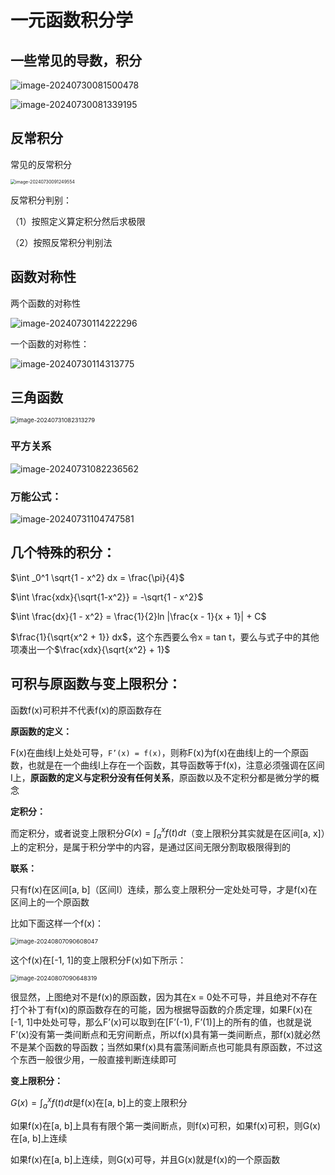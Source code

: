 # 一元函数积分学

## 一些常见的导数，积分

![image-20240730081500478](https://typora-1310242472.cos.ap-nanjing.myqcloud.com/typora_img/image-20240730081500478.png)

![image-20240730081339195](https://typora-1310242472.cos.ap-nanjing.myqcloud.com/typora_img/image-20240730081339195.png)

## 反常积分

常见的反常积分

<img src="https://typora-1310242472.cos.ap-nanjing.myqcloud.com/typora_img/image-20240730091249554.png" alt="image-20240730091249554" style="zoom:50%;" />

反常积分判别：

（1）按照定义算定积分然后求极限

（2）按照反常积分判别法

## 函数对称性

两个函数的对称性

![image-20240730114222296](https://typora-1310242472.cos.ap-nanjing.myqcloud.com/typora_img/image-20240730114222296.png)

一个函数的对称性：

![image-20240730114313775](https://typora-1310242472.cos.ap-nanjing.myqcloud.com/typora_img/image-20240730114313775.png)

## 三角函数

<img src="https://typora-1310242472.cos.ap-nanjing.myqcloud.com/typora_img/image-20240731082313279.png" alt="image-20240731082313279" style="zoom:67%;" />

### **平方关系**

![image-20240731082236562](https://typora-1310242472.cos.ap-nanjing.myqcloud.com/typora_img/image-20240731082236562.png)



### **万能公式：**

![image-20240731104747581](https://typora-1310242472.cos.ap-nanjing.myqcloud.com/typora_img/image-20240731104747581.png)

## 几个特殊的积分：

$\int _0^1 \sqrt{1 - x^2} dx = \frac{\pi}{4}$

$\int \frac{xdx}{\sqrt{1-x^2}} = -\sqrt{1 - x^2}$

$\int \frac{dx}{1 - x^2} = \frac{1}{2}ln |\frac{x - 1}{x + 1}| + C$

$\frac{1}{\sqrt{x^2 + 1}} dx$，这个东西要么令x = tan t，要么与式子中的其他项凑出一个$\frac{xdx}{\sqrt{x^2} + 1}$

## 可积与原函数与变上限积分：

函数f(x)可积并不代表f(x)的原函数存在

**原函数的定义：**

F(x)在曲线I上处处可导，`F’(x) = f(x)`，则称F(x)为f(x)在曲线I上的一个原函数，也就是在一个曲线I上存在一个函数，其导函数等于f(x)，注意必须强调在区间I上，**原函数的定义与定积分没有任何关系**，原函数以及不定积分都是微分学的概念

**定积分：**

而定积分，或者说变上限积分$G(x) = \int_a^x f(t) dt$（变上限积分其实就是在区间[a, x]）上的定积分，是属于积分学中的内容，是通过区间无限分割取极限得到的

**联系：**

只有f(x)在区间[a, b]（区间I）连续，那么变上限积分一定处处可导，才是f(x)在区间上的一个原函数

比如下面这样一个f(x)：

<img src="https://typora-1310242472.cos.ap-nanjing.myqcloud.com/typora_img/image-20240807090608047.png" alt="image-20240807090608047" style="zoom:67%;" />

这个f(x)在[-1, 1]的变上限积分F(x)如下所示：

<img src="https://typora-1310242472.cos.ap-nanjing.myqcloud.com/typora_img/image-20240807090648319.png" alt="image-20240807090648319" style="zoom:67%;" />

很显然，上图绝对不是f(x)的原函数，因为其在x = 0处不可导，并且绝对不存在打个补丁有f(x)的原函数存在的可能，因为根据导函数的介质定理，如果F(x)在[-1, 1]中处处可导，那么F’(x)可以取到在[F’(-1), F’(1)]上的所有的值，也就是说F’(x)没有第一类间断点和无穷间断点，所以f(x)具有第一类间断点，那f(x)就必然不是某个函数的导函数；当然如果f(x)具有震荡间断点也可能具有原函数，不过这个东西一般很少用，一般直接判断连续即可

**变上限积分：**

$G(x) = \int_a^x f(t) dt$是f(x)在[a, b]上的变上限积分

如果f(x)在[a, b]上具有有限个第一类间断点，则f(x)可积，如果f(x)可积，则G(x)在[a, b]上连续

如果f(x)在[a, b]上连续，则G(x)可导，并且G(x)就是f(x)的一个原函数



